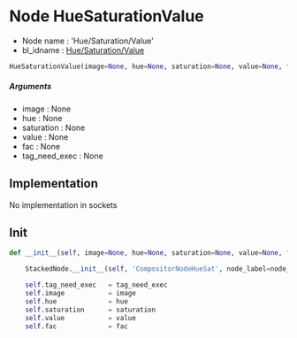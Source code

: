 # Node HueSaturationValue

- Node name : 'Hue/Saturation/Value'
- bl_idname : [Hue/Saturation/Value](https://docs.blender.org/api/current/bpy.types.Hue/Saturation/Value.html)


``` python
HueSaturationValue(image=None, hue=None, saturation=None, value=None, fac=None, tag_need_exec=None, node_label=None, node_color=None)
```
##### Arguments

- image : None
- hue : None
- saturation : None
- value : None
- fac : None
- tag_need_exec : None

## Implementation

No implementation in sockets

## Init

``` python
def __init__(self, image=None, hue=None, saturation=None, value=None, fac=None, tag_need_exec=None, node_label=None, node_color=None):

    StackedNode.__init__(self, 'CompositorNodeHueSat', node_label=node_label, node_color=node_color)

    self.tag_need_exec   = tag_need_exec
    self.image           = image
    self.hue             = hue
    self.saturation      = saturation
    self.value           = value
    self.fac             = fac
```
